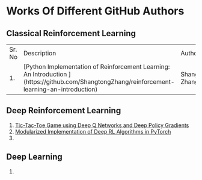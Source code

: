# Works Of Different GitHub Authors

## Classical Reinforcement Learning
<table>
  <tr>
    <td>Sr. No</td>
    <td>Description</td>
    <td>Author</td>
  </tr>
  <tr>
    <td>1. </td>
    <td>[Python Implementation of Reinforcement Learning: An Introduction ](https://github.com/ShangtongZhang/reinforcement-learning-an-introduction)</td>
    <td>Shangtong Zhang</td>
  </tr>
</table>

## Deep Reinforcement Learning
1. [Tic-Tac-Toe Game using Deep Q Networks and Deep Policy Gradients](https://github.com/cpuheater/tic-tac-toe-deep-rl-lab)
2. [Modularized Implementation of Deep RL Algorithms in PyTorch](https://github.com/ShangtongZhang/DeepRL)
3. []()

## Deep Learning
1. []()
